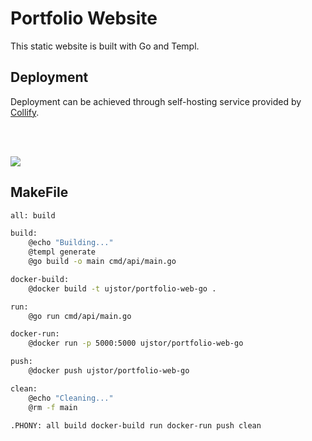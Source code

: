 # Portfolio Website

This static website is built with Go and Templ.

## Deployment
Deployment can be achieved through self-hosting service provided by [Collify](https://coolify.io/docs/installation). 

<br>
<br>

![](https://i.imgur.com/pi1WaHy.png)

## MakeFile

```bash
all: build

build:
	@echo "Building..."
	@templ generate
	@go build -o main cmd/api/main.go

docker-build:
	@docker build -t ujstor/portfolio-web-go .

run:
	@go run cmd/api/main.go

docker-run:
	@docker run -p 5000:5000 ujstor/portfolio-web-go

push:
	@docker push ujstor/portfolio-web-go

clean:
	@echo "Cleaning..."
	@rm -f main

.PHONY: all build docker-build run docker-run push clean 
```
